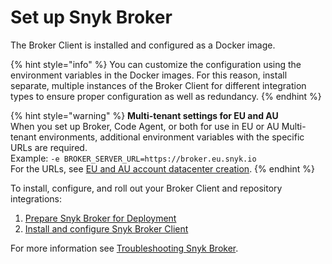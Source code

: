 # Set up Snyk Broker

The Broker Client is installed and configured as a Docker image.

{% hint style="info" %}
You can customize the configuration using the environment variables in the Docker images. For this reason, install separate, multiple instances of the Broker Client for different integration types to ensure proper configuration as well as redundancy.
{% endhint %}

{% hint style="warning" %}
**Multi-tenant settings for EU and AU**\
When you set up Broker, Code Agent, or both for use in EU or AU Multi-tenant environments, additional environment variables with the specific URLs are required.\
Example: `-e BROKER_SERVER_URL=https://broker.eu.snyk.io`\
For the URLs, see [EU and AU account datacenter creation](https://docs.snyk.io/snyk-processes/data-residency-at-snyk#eu-and-au-datacenter-account-creation).
{% endhint %}

To install, configure, and roll out your Broker Client and repository integrations:

1. [Prepare Snyk Broker for Deployment](prepare-snyk-broker-for-deployment.md)
2. [Install and configure Snyk Broker Client](how-to-install-and-configure-your-snyk-broker-client.md)

For more information see [Troubleshooting Snyk Broker](troubleshooting-broker.md).
